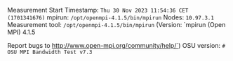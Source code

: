 Measurement Start Timestamp: `Thu 30 Nov 2023 11:54:36 CET (1701341676)`
mpirun: `/opt/openmpi-4.1.5/bin/mpirun`
Nodes: `10.97.3.1`
Measurement tool: `/opt/openmpi-4.1.5/bin/mpirun` (Version: `mpirun (Open MPI) 4.1.5

Report bugs to http://www.open-mpi.org/community/help/`)
OSU version: `# OSU MPI Bandwidth Test v7.3`
